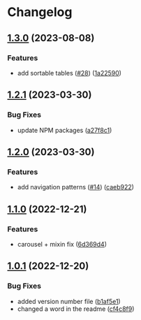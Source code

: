 # Changelog

## [1.3.0](https://github.com/studio24/amplify/compare/v1.2.1...v1.3.0) (2023-08-08)


### Features

* add sortable tables ([#28](https://github.com/studio24/amplify/issues/28)) ([1a22590](https://github.com/studio24/amplify/commit/1a22590f6adfcd880eb043cf544d9ea641305de0))

## [1.2.1](https://github.com/studio24/amplify/compare/v1.2.0...v1.2.1) (2023-03-30)


### Bug Fixes

* update NPM packages ([a27f8c1](https://github.com/studio24/amplify/commit/a27f8c1819a405a2551c13c1bba462b4b6148873))

## [1.2.0](https://github.com/studio24/amplify/compare/v1.1.0...v1.2.0) (2023-03-30)


### Features

* add navigation patterns ([#14](https://github.com/studio24/amplify/issues/14)) ([caeb922](https://github.com/studio24/amplify/commit/caeb922277c29b82c036f058a74c67e074c22606))

## [1.1.0](https://github.com/studio24/amplify/compare/v1.0.1...v1.1.0) (2022-12-21)


### Features

* carousel + mixin fix ([6d369d4](https://github.com/studio24/amplify/commit/6d369d4031b694cddde061021f6aeaafac9729f7))

## [1.0.1](https://github.com/studio24/amplify/compare/v1.0.0...v1.0.1) (2022-12-20)


### Bug Fixes

* added version number file ([b1af5e1](https://github.com/studio24/amplify/commit/b1af5e1fab59066d7069839e552ac253b4740968))
* changed a word in the readme ([cf4c8f9](https://github.com/studio24/amplify/commit/cf4c8f9e3af45fe380f78a2a04ec8812a9ed73c4))
